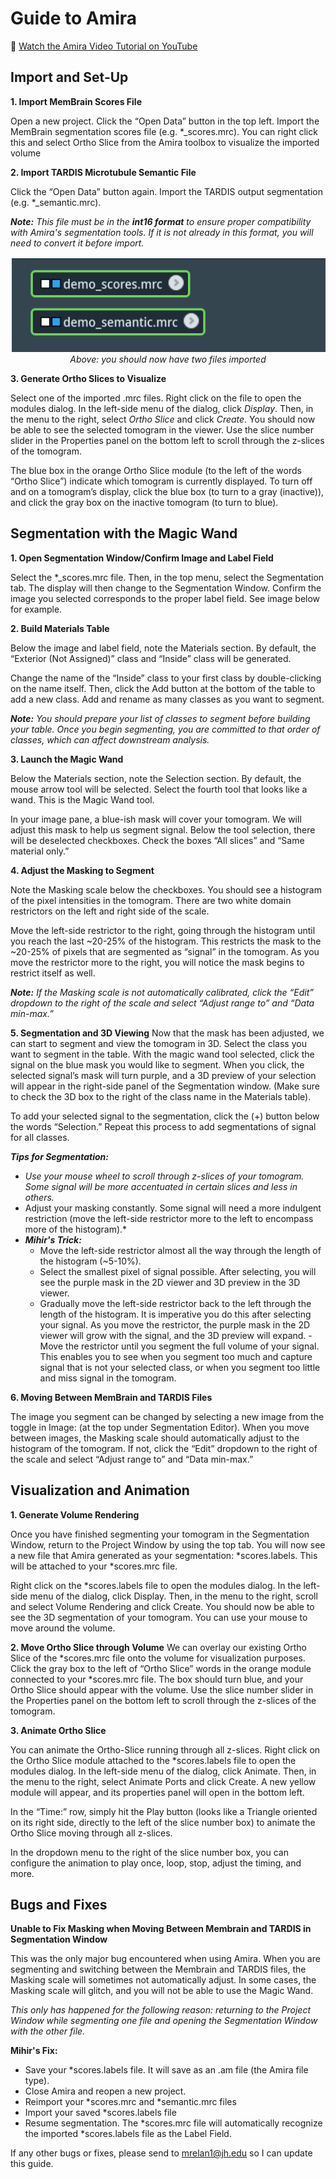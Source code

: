 # Guide to Amira

🎥 [Watch the Amira Video Tutorial on YouTube](https://youtu.be/yl-nqEb0eNE)

## Import and Set-Up

**1. Import MemBrain Scores File**

Open a new project. Click the “Open Data” button in the top left. Import the MemBrain 
segmentation scores file (e.g. *_scores.mrc). You can right click this and select Ortho Slice 
from the Amira toolbox to visualize the imported volume

**2. Import TARDIS Microtubule Semantic File**

Click the “Open Data” button again. Import the TARDIS output segmentation (e.g. 
*_semantic.mrc).

***Note:** This file must be in the **int16 format** to ensure proper compatibility with Amira's segmentation tools. If it is not already in this format, you will need to convert it before import.*

<p align="center">
  <img src="amira_images/import_2.png" alt="Import step in Amira" />
  <br>
  <em>Above: you should now have two files imported</em>
</p>

**3. Generate Ortho Slices to Visualize**

Select one of the imported .mrc files. Right click on the file to open the modules dialog. In 
the left-side menu of the dialog, click *Display*. Then, in the menu to the right, select *Ortho 
Slice* and click *Create*. You should now be able to see the selected tomogram in the viewer. 
Use the slice number slider in the Properties panel on the bottom left to scroll through the z-slices of the tomogram.

The blue box in the orange Ortho Slice module (to the left of the words “Ortho Slice”) 
indicate which tomogram is currently displayed. To turn off and on a tomogram’s display, 
click the blue box (to turn to a gray (inactive)), and click the gray box on the inactive 
tomogram (to turn to blue).


## Segmentation with the Magic Wand

**1. Open Segmentation Window/Confirm Image and Label Field**

Select the *_scores.mrc file. Then, in the top menu, select the Segmentation tab. The 
display will then change to the Segmentation Window. Confirm the image you selected 
corresponds to the proper label field. See image below for example.

**2. Build Materials Table**

Below the image and label field, note the Materials section. By default, the “Exterior (Not 
Assigned)” class and “Inside” class will be generated. 

Change the name of the “Inside” class to your first class by double-clicking on the name 
itself. Then, click the Add button at the bottom of the table to add a new class. Add and 
rename as many classes as you want to segment.

***Note:** You should prepare your list of classes to segment before building your table. Once 
you begin segmenting, you are committed to that order of classes, which can affect 
downstream analysis.*

**3. Launch the Magic Wand**

Below the Materials section, note the Selection section. By default, the mouse arrow tool 
will be selected. Select the fourth tool that looks like a wand. This is the Magic Wand tool. 

In your image pane, a blue-ish mask will cover your tomogram. We will adjust this mask to 
help us segment signal. Below the tool selection, there will be deselected checkboxes. 
Check the boxes “All slices” and “Same material only.”

**4. Adjust the Masking to Segment**

Note the Masking scale below the checkboxes. You should see a histogram of the pixel 
intensities in the tomogram. There are two white domain restrictors on the left and right side 
of the scale.

Move the left-side restrictor to the right, going through the histogram until you reach the last 
~20-25% of the histogram. This restricts the mask to the ~20-25% of pixels that are 
segmented as “signal” in the tomogram. As you move the restrictor more to the right, you 
will notice the mask begins to restrict itself as well.

***Note:** If the Masking scale is not automatically calibrated, click the “Edit” dropdown to the 
right of the scale and select “Adjust range to” and “Data min-max.”*

**5. Segmentation and 3D Viewing**
Now that the mask has been adjusted, we can start to segment and view the tomogram in 
3D. Select the class you want to segment in the table. With the magic wand tool selected, 
click the signal on the blue mask you would like to segment. When you click, the selected 
signal’s mask will turn purple, and a 3D preview of your selection will appear in the right-side panel of the Segmentation window. (Make sure to check the 3D box to the right of the  class name in the Materials table).

To add your selected signal to the segmentation, click the (+) button below the words 
“Selection.” Repeat this process to add segmentations of signal for all classes. 

***Tips for Segmentation:***
- *Use your mouse wheel to scroll through z-slices of your tomogram. Some signal will 
be more accentuated in certain slices and less in others.*
- Adjust your masking constantly. Some signal will need a more indulgent restriction 
(move the left-side restrictor more to the left to encompass more of the histogram).*
- ***Mihir's Trick:***
  -  Move the left-side restrictor almost all the way through the length of the 
histogram (~5-10%).
  - Select the smallest pixel of signal possible. After selecting, you will see the 
purple mask in the 2D viewer and 3D preview in the 3D viewer.
  - Gradually move the left-side restrictor back to the left through the length of 
the histogram. It is imperative you do this after selecting your signal. As you 
move the restrictor, the purple mask in the 2D viewer will grow with the 
signal, and the 3D preview will expand.
  -Move the restrictor until you segment the full volume of your signal. This 
enables you to see when you segment too much and capture signal that is 
not your selected class, or when you segment too little and miss signal in 
the tomogram.

**6. Moving Between MemBrain and TARDIS Files**

The image you segment can be changed by selecting a new image from the toggle in Image: 
(at the top under Segmentation Editor). When you move between images, the Masking scale 
should automatically adjust to the histogram of the tomogram. If not, click the “Edit” 
dropdown to the right of the scale and select “Adjust range to” and “Data min-max.”

## Visualization and Animation

**1. Generate Volume Rendering**

Once you have finished segmenting your tomogram in the Segmentation Window, return to the 
Project Window by using the top tab. You will now see a new file that Amira generated as your 
segmentation: *scores.labels. This will be attached to your *scores.mrc file.

Right click on the *scores.labels file to open the modules dialog. In the left-side menu of the 
dialog, click Display. Then, in the menu to the right, scroll and select Volume Rendering and 
click Create. You should now be able to see the 3D segmentation of your tomogram. You 
can use your mouse to move around the volume.

**2. Move Ortho Slice through Volume**
We can overlay our existing Ortho Slice of the *scores.mrc file onto the volume for 
visualization purposes. Click the gray box to the left of “Ortho Slice” words in the orange 
module connected to your *scores.mrc file. The box should turn blue, and your Ortho Slice should appear with the volume. Use the slice number slider in the Properties panel on the bottom left to scroll through the z-slices of the tomogram.

**3. Animate Ortho Slice**

You can animate the Ortho-Slice running through all z-slices. Right click on the Ortho Slice module 
attached to the *scores.labels file to open the modules dialog. In the left-side menu of the dialog, 
click Animate. Then, in the menu to the right, select Animate Ports and click Create. A new yellow 
module will appear, and its properties panel will open in the bottom left. 

In the “Time:” row, simply hit the Play button (looks like a Triangle oriented on its right side, directly 
to the left of the slice number box) to animate the Ortho Slice moving through all z-slices.

In the dropdown menu to the right of the slice number box, you can configure the animation 
to play once, loop, stop, adjust the timing, and more.

## Bugs and Fixes

**Unable to Fix Masking when Moving Between Membrain and TARDIS in Segmentation Window**

This was the only major bug encountered when using Amira. When you are segmenting and 
switching between the Membrain and TARDIS files, the Masking scale will sometimes not 
automatically adjust. In some cases, the Masking scale will glitch, and you will not be able to use 
the Magic Wand. 

*This only has happened for the following reason: returning to the Project Window while segmenting 
one file and opening the Segmentation Window with the other file.*

**Mihir's Fix:**
- Save your *scores.labels file. It will save as an .am file (the Amira file type).
- Close Amira and reopen a new project. 
- Reimport your *scores.mrc and *semantic.mrc files
- Import your saved *scores.labels file
- Resume segmentation. The *scores.mrc file will automatically recognize the imported 
*scores.labels file as the Label Field.

If any other bugs or fixes, please send to mrelan1@jh.edu so I can update this guide. 








